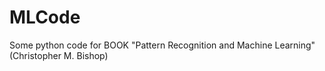 # MLCode
Some python code for BOOK "Pattern Recognition and Machine Learning"(Christopher M. Bishop) 

